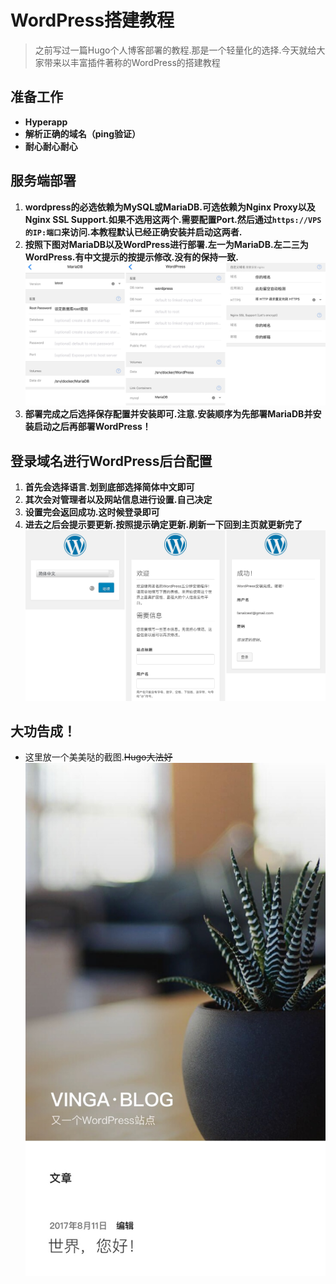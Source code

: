 # WordPress搭建教程


> 之前写过一篇Hugo个人博客部署的教程.那是一个轻量化的选择.今天就给大家带来以丰富插件著称的WordPress的搭建教程



## 准备工作

* **Hyperapp**
* **解析正确的域名（ping验证）**
* **耐心耐心耐心**

## 服务端部署

1. **wordpress的必选依赖为MySQL或MariaDB.可选依赖为Nginx Proxy以及Nginx SSL Support.如果不选用这两个.需要配置Port.然后通过`https://VPS的IP:端口`来访问.本教程默认已经正确安装并启动这两者.**
2. **按照下图对MariaDB以及WordPress进行部署.左一为MariaDB.左二三为WordPress.有中文提示的按提示修改.没有的保持一致.**
  ![](./images/wordpress-2.jpg)
3. **部署完成之后选择保存配置并安装即可.注意.安装顺序为先部署MariaDB并安装启动之后再部署WordPress！**

## 登录域名进行WordPress后台配置

1. **首先会选择语言.划到底部选择简体中文即可**
2. **其次会对管理者以及网站信息进行设置.自己决定**
3. **设置完会返回成功.这时候登录即可**
4. **进去之后会提示要更新.按照提示确定更新.刷新一下回到主页就更新完了**
  ![](./images/wordpress-1.jpg)

## 大功告成！

* 这里放一个美美哒的截图.~~Hugo大法好~~
  ![](./images/wordpress-3.jpg)




